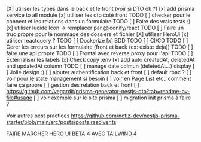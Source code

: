 [X] utiliser les types dans le back et le front
(voir si DTO ok ?)
[x] add prisma service to all module
[x] utiliser les dto coté front
TODO [ ] checker pour le connect et les relations dans un formulaire
TODO [ ] Faire des vrais tests :)
[x] utiliser lucide Icon -> remplacer par @iconify/react
TODO [ ] Faire un truc propre pour le nommage des dossiers et fichier
[X] utiliser HeroUi
[x] utiliser reactquery ?
TODO [ ] Dockerize
[x] BDD
TODO [ ] CI/CD
TODO [ ] Gerer les erreurs sur les formulaire (front et back (ex: existe deja))
TODO [ ] faire une api propre
TODO [ ] Frontal avec reverse proxy pour l'api
TODO [ ] Externaliser les labels
[x] Check copy .env
[x] add auto createdAt, deletedAt and updatedAt column
TODO [ ] manage date colmun (deletedAt...) display
[ ] Jolie design :)
[ ] ajouter authentification back et front
[ ] default rbac ?
[ ] voir pour le state management si besoin
[ ] voir en Page List etc.. comment faire ça propre
[ ] gestion des relation back et front
[ ] https://github.com/vegardit/prisma-generator-nestjs-dto?tab=readme-ov-file#usage
[ ] voir exemple sur le site prisma
[ ] migration init prisma à faire ?


Voir autres best practices
https://github.com/notiz-dev/nestjs-prisma-starter/blob/main/src/posts/posts.resolver.ts

FAIRE MARCHER HERO UI BETA 4 AVEC TAILWIND 4

